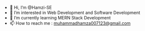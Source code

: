 - 👋 Hi, I’m @Hamzi-SE
- 👀 I’m interested in Web Development and Software Development
- 🌱 I’m currently learning MERN Stack Development
- 📫 How to reach me : muhammadhamza007123@gmail.com

<!---
Hamzi-SE/Hamzi-SE is a ✨ special ✨ repository because its `README.md` (this file) appears on your GitHub profile.
You can click the Preview link to take a look at your changes.
--->

